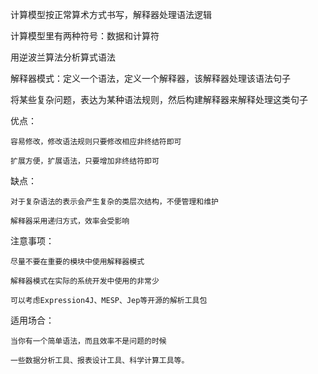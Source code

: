计算模型按正常算术方式书写，解释器处理语法逻辑

计算模型里有两种符号：数据和计算符

用逆波兰算法分析算式语法

解释器模式：定义一个语法，定义一个解释器，该解释器处理该语法句子

将某些复杂问题，表达为某种语法规则，然后构建解释器来解释处理这类句子

优点：

    容易修改，修改语法规则只要修改相应非终结符即可
    
    扩展方便，扩展语法，只要增加非终结符即可
    
缺点：

    对于复杂语法的表示会产生复杂的类层次结构，不便管理和维护
    
    解释器采用递归方式，效率会受影响
    
注意事项：

    尽量不要在重要的模块中使用解释器模式
    
    解释器模式在实际的系统开发中使用的非常少
    
    可以考虑Expression4J、MESP、Jep等开源的解析工具包
    
适用场合：

    当你有一个简单语法，而且效率不是问题的时候
    
    一些数据分析工具、报表设计工具、科学计算工具等。
